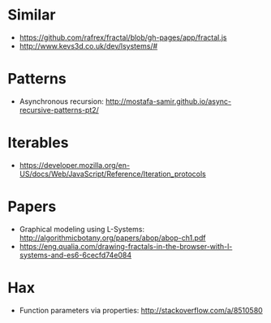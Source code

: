 # Similar

 - https://github.com/rafrex/fractal/blob/gh-pages/app/fractal.js
 - http://www.kevs3d.co.uk/dev/lsystems/#

# Patterns

 - Asynchronous recursion: http://mostafa-samir.github.io/async-recursive-patterns-pt2/

# Iterables

 - https://developer.mozilla.org/en-US/docs/Web/JavaScript/Reference/Iteration_protocols

# Papers

 - Graphical modeling using L-Systems: http://algorithmicbotany.org/papers/abop/abop-ch1.pdf
 - https://eng.qualia.com/drawing-fractals-in-the-browser-with-l-systems-and-es6-6cecfd74e084

# Hax

 - Function parameters via properties: http://stackoverflow.com/a/8510580
